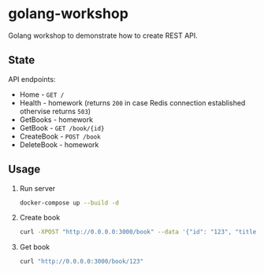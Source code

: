 # golang-workshop

Golang workshop to demonstrate how to create REST API.

## State

API endpoints:
- Home - `GET /`
- Health - homework (returns `200` in case Redis connection established othervise returns `503`)
- GetBooks - homework
- GetBook - `GET /book/{id}`
- CreateBook - `POST /book`
- DeleteBook - homework

## Usage

1. Run server

    ```bash
    docker-compose up --build -d
    ```

2. Create book

    ```bash
    curl -XPOST "http://0.0.0.0:3000/book" --data '{"id": "123", "title":"MegaBook"}' -v
    ```

3. Get book

    ```bash
    curl "http://0.0.0.0:3000/book/123"
    ```
